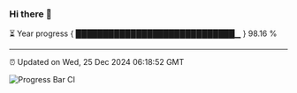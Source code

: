 ### Hi there 👋

⏳ Year progress { █████████████████████████████▁ } 98.16 %

---

⏰ Updated on Wed, 25 Dec 2024 06:18:52 GMT

![Progress Bar CI](https://github.com/liununu/liununu/workflows/Progress%20Bar%20CI/badge.svg)
